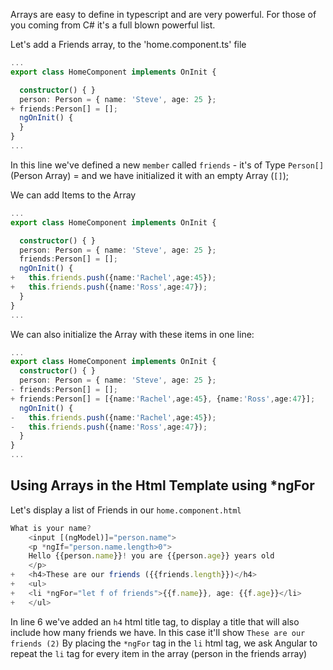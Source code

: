 Arrays are easy to define in typescript and are very powerful. For those of you coming from C# it's a full blown powerful list.

Let's add a Friends array, to the 'home.component.ts' file
```ts
...
export class HomeComponent implements OnInit {

  constructor() { }
  person: Person = { name: 'Steve', age: 25 };
+ friends:Person[] = [];
  ngOnInit() {
  }
}
...
```
In this line we've defined a new `member` called `friends` - it's of Type `Person[]` (Person Array) = and we have initialized it with an empty Array (`[]`);

We can add Items to the Array

```ts
...
export class HomeComponent implements OnInit {

  constructor() { }
  person: Person = { name: 'Steve', age: 25 };
  friends:Person[] = [];
  ngOnInit() {
+   this.friends.push({name:'Rachel',age:45});
+   this.friends.push({name:'Ross',age:47});
  }
}
...
```
We can also initialize the Array with these items in one line:

```ts
...
export class HomeComponent implements OnInit {
  constructor() { }
  person: Person = { name: 'Steve', age: 25 };
- friends:Person[] = [];
+ friends:Person[] = [{name:'Rachel',age:45}, {name:'Ross',age:47}];
  ngOnInit() {
-   this.friends.push({name:'Rachel',age:45});
-   this.friends.push({name:'Ross',age:47});
  }
}
...
```

## Using Arrays in the Html Template using *ngFor
Let's display a list of Friends in our `home.component.html`

```ts
What is your name?
    <input [(ngModel)]="person.name">
    <p *ngIf="person.name.length>0">
    Hello {{person.name}}! you are {{person.age}} years old
    </p>
+   <h4>These are our friends ({{friends.length}})</h4>
+   <ul>
+   <li *ngFor="let f of friends">{{f.name}}, age: {{f.age}}</li>
+   </ul>
```
In line 6 we've added an `h4` html title tag, to display a title that will also include how many friends we have. In this case it'll show `These are our friends (2)`
By placing the `*ngFor` tag in the `li` html tag, we ask Angular to repeat the `li` tag for every item in the array (person in the friends array)
